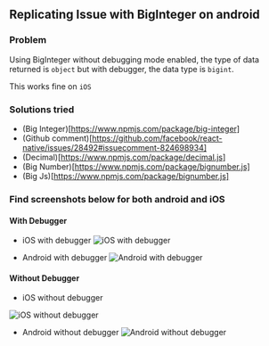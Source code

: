 ## Replicating Issue with BigInteger on android

### Problem
Using BigInteger without debugging mode enabled, the type of data returned is `object` but with debugger, the data type is `bigint`.

This works fine on `iOS`

### Solutions tried
- (Big Integer)[https://www.npmjs.com/package/big-integer]
- (Github comment)[https://github.com/facebook/react-native/issues/28492#issuecomment-824698934]
- (Decimal)[https://www.npmjs.com/package/decimal.js]
- (Big Number)[https://www.npmjs.com/package/bignumber.js]
- (Big Js)[https://www.npmjs.com/package/bignumber.js]

### Find screenshots below for both android and iOS

#### With Debugger

- iOS with debugger
![iOS with debugger](images/iOS2.png?raw=true 'IOS with Debugger')

- Android with debugger
![Android with debugger](images/android2.png?raw=true 'IOS with Debugger')

#### Without Debugger

- iOS without debugger

![iOS without debugger](images/iOS1.png?raw=true 'IOS without Debugger')

- Android without debugger
![Android without debugger](images/android1.png?raw=true 'IOS without Debugger')